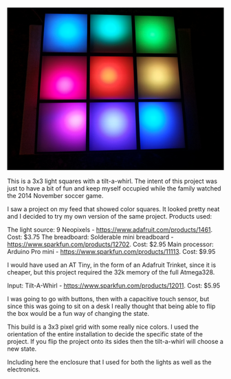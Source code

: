 ![Final Product](Pictures/20141123_193426.jpg "Final version")

This is a 3x3 light squares with a tilt-a-whirl.  The intent of this project was just to have a bit of fun and keep myself occupied while the family watched the 2014 November soccer game.  

I saw a project on my feed that showed color squares.  It looked pretty neat and I decided to try my own version of the same project.  Products used:

The light source: 9 Neopixels - https://www.adafruit.com/products/1461.  Cost: $3.75
The breadboard: Solderable mini breadboard - https://www.sparkfun.com/products/12702.  Cost: $2.95
Main processor: Arduino Pro mini - https://www.sparkfun.com/products/11113.  Cost: $9.95

I would have used an AT Tiny, in the form of an Adafruit Trinket, since it is cheaper, but this project required the 32k memory of the full Atmega328.  

Input: Tilt-A-Whirl - https://www.sparkfun.com/products/12011.  Cost: $5.95

I was going to go with buttons, then with a capacitive touch sensor, but since
this was going to sit on a desk I really thought that being able to flip the box would
be a fun way of changing the state.  

This build is a 3x3 pixel grid with some really nice colors.  I used the orientation of the entire installation to decide the specific state of the project.  If you flip the project onto its sides then the tilt-a-whirl will choose a new state.

Including here the enclosure that I used for both the lights as well as the electronics. 
